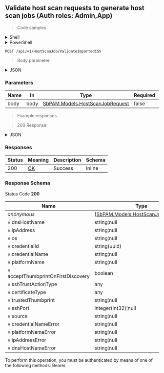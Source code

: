 
## Validate host scan requests to generate host scan jobs (Auth roles: Admin,App)

<a id="opIdValidateImportedCsv"></a>

> Code samples

<details><summary>Shell</summary>


```shell
# You can also use wget
curl -X POST /api/v1/HostScanJob/ValidateImportedCSV \
  -H 'Content-Type: application/json' \
  -H 'Accept: application/json' \
  -H 'Authorization: Bearer TOKEN'

```


</details>

<details><summary>PowerShell</summary>


```powershell
# PowerShell example
$JsonBody = @"
[
  {
    "dnsHostName": "string",
    "ipAddress": "string",
    "os": "string",
    "credentialId": "f568fec0-10b6-4b94-9daf-e62c50c9bf3e",
    "credentialName": "string",
    "platformName": "string",
    "acceptThumbprintOnFirstDiscovery": true,
    "sshTrustActionType": null,
    "certificateType": null,
    "trustedThumbprint": "string",
    "sshPort": 0,
    "source": "string"
  }
]
"@

$NPSUrl = "https://localhost:6500"

$Login = @{
    Login = "User"
    Password = "Password"
}
# Cookie container for multi-factor authentication
$WebSession = New-Object Microsoft.PowerShell.Commands.WebRequestSession
$Token = Invoke-RestMethod -Uri "$($NPSUrl)/signinBody" -Method POST -Body (ConvertTo-Json $Login) -WebSession $WebSession -ContentType "application/json"
$Token = Invoke-RestMethod -Uri "$($NPSUrl)/signin2fa" -Method Post -Body $MfaCode -Headers @{Authorization = "Bearer $Token"} -WebSession $WebSession -ContentType "application/json"

$Headers = @{
    Authorization = "Bearer $Token"
}
Invoke-RestMethod -Method POST -Uri "$($NPSUrl)/api/v1/HostScanJob/ValidateImportedCSV" -Body $JsonBody -Headers $Headers -ContentType "application/json"
```


</details>

`POST /api/v1/HostScanJob/ValidateImportedCSV`

> Body parameter

<details><summary>JSON</summary>


```json
[
  {
    "dnsHostName": "string",
    "ipAddress": "string",
    "os": "string",
    "credentialId": "f568fec0-10b6-4b94-9daf-e62c50c9bf3e",
    "credentialName": "string",
    "platformName": "string",
    "acceptThumbprintOnFirstDiscovery": true,
    "sshTrustActionType": null,
    "certificateType": null,
    "trustedThumbprint": "string",
    "sshPort": 0,
    "source": "string"
  }
]
```


</details>

<h3 id="validate-host-scan-requests-to-generate-host-scan-jobs-(auth-roles:-admin,app)-parameters">Parameters</h3>

|Name|In|Type|Required|Description|
|---|---|---|---|---|
|body|body|[SbPAM.Models.HostScanJobRequest](../Models/sbpam.models.hostscanjobrequest.md)|false|none|

> Example responses

> 200 Response

<details><summary>JSON</summary>


```json
[
  {
    "dnsHostName": "string",
    "ipAddress": "string",
    "os": "string",
    "credentialId": "f568fec0-10b6-4b94-9daf-e62c50c9bf3e",
    "credentialName": "string",
    "platformName": "string",
    "acceptThumbprintOnFirstDiscovery": true,
    "sshTrustActionType": null,
    "certificateType": null,
    "trustedThumbprint": "string",
    "sshPort": 0,
    "source": "string",
    "credentialNameError": "string",
    "platformNameError": "string",
    "ipAddressError": "string",
    "dnsHostNameError": "string"
  }
]
```


</details>

<h3 id="validate-host-scan-requests-to-generate-host-scan-jobs-(auth-roles:-admin,app)-responses">Responses</h3>

|Status|Meaning|Description|Schema|
|---|---|---|---|
|200|[OK](https://tools.ietf.org/html/rfc7231#section-6.3.1)|Success|Inline|

<h3 id="validate-host-scan-requests-to-generate-host-scan-jobs-(auth-roles:-admin,app)-responseschema">Response Schema</h3>

Status Code **200**

|Name|Type|Required|Restrictions|Description|
|---|---|---|---|---|
|*anonymous*|[[SbPAM.Models.HostScanJobResponse](../Models/sbpam.models.hostscanjobresponse.md)]|false|none|none|
|» dnsHostName|string¦null|false|none|none|
|» ipAddress|string¦null|false|none|none|
|» os|string¦null|false|none|none|
|» credentialId|string(uuid)|false|none|none|
|» credentialName|string¦null|false|none|none|
|» platformName|string¦null|false|none|none|
|» acceptThumbprintOnFirstDiscovery|boolean|false|none|none|
|» sshTrustActionType|any|false|none|none|
|» certificateType|any|false|none|none|
|» trustedThumbprint|string¦null|false|none|none|
|» sshPort|integer(int32)¦null|false|none|none|
|» source|string¦null|false|none|none|
|» credentialNameError|string¦null|false|none|none|
|» platformNameError|string¦null|false|none|none|
|» ipAddressError|string¦null|false|none|none|
|» dnsHostNameError|string¦null|false|none|none|

<aside class="warning">
To perform this operation, you must be authenticated by means of one of the following methods:
Bearer
</aside>


